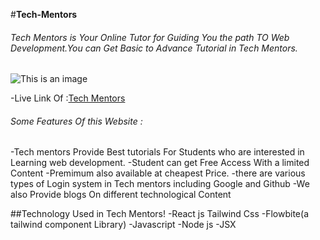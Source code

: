 #**Tech-Mentors**
###### Tech Mentors is Your Online Tutor for Guiding You the path TO Web Development.You can Get Basic to Advance Tutorial in Tech Mentors.

![This is an image](https://webdck.com/wp-content/uploads/2020/06/Web-Application-Development.jpg)

-Live Link Of :[Tech Mentors](https://storied-melba-3e5cb6.netlify.app/)

######  Some Features Of this Website :
-Tech mentors Provide Best tutorials For Students who are interested in Learning web development.
-Student can get Free Access With a limited Content
-Premimum  also available at cheapest Price.
-there are various types of Login system in Tech mentors including Google and Github
-We also Provide blogs On different technological Content

##Technology Used in Tech Mentors!
-React js
Tailwind Css
-Flowbite(a tailwind component Library)
-Javascript
-Node js
-JSX
